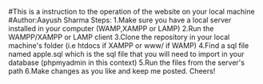 #This is a instruction to the operation of the website on your local machine
#Author:Aayush Sharma
Steps:
1.Make sure you have a local server installed in your computer (WAMP,XAMPP or LAMP)
2.Run the WAMPP/XAMPP or LAMP client
3.Clone the repository in your local machine's folder (i.e htdocs if XAMPP or www/ if WAMP)
4.Find a sql file named apple.sql which is the sql file that you will need to import in your database (phpmyadmin in this context)
5.Run the files from the server's path
6.Make changes as you like and keep me posted.
Cheers!

